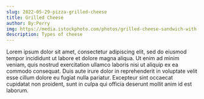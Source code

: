 ```yaml
---
slug: 2022-05-29-pizza-grilled-cheese
title: Grilled Cheese
author: By:Perry
img: https://media.istockphoto.com/photos/grilled-cheese-sandwich-with-tomato-soup-picture-id508498014?b=1&k=20&m=508498014&s=170667a&w=0&h=4wKfpkijmdhyFQb7U6WWggiTqWoeB7Nymr-JoEn5aaw=
description: Types of cheese
---
```

Lorem ipsum dolor sit amet, consectetur adipiscing elit, sed do eiusmod tempor incididunt ut labore et dolore magna aliqua. Ut enim ad minim veniam, quis nostrud exercitation ullamco laboris nisi ut aliquip ex ea commodo consequat. Duis aute irure dolor in reprehenderit in voluptate velit esse cillum dolore eu fugiat nulla pariatur. Excepteur sint occaecat cupidatat non proident, sunt in culpa qui officia deserunt mollit anim id est laborum.